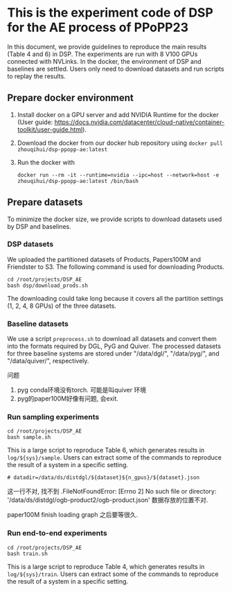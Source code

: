 # This is the experiment code of DSP for the AE process of PPoPP23
In this document, we provide guidelines to reproduce the main results (Table 4 and 6) in DSP. The experiments are run with 8 V100 GPUs connected with NVLinks. In the docker, the environment of DSP and baselines are settled. Users only need to download datasets and run scripts to replay the results.

## Prepare docker environment
1. Install docker on a GPU server and add NVIDIA Runtime for the docker (User guide: https://docs.nvidia.com/datacenter/cloud-native/container-toolkit/user-guide.html).

2. Download the docker from our docker hub repository using `docker pull zhouqihui/dsp-ppopp-ae:latest`

3. Run the docker with 

   ```
   docker run --rm -it --runtime=nvidia --ipc=host --network=host -e zhouqihui/dsp-ppopp-ae:latest /bin/bash
   ```


## Prepare datasets
To minimize the docker size, we provide scripts to download datasets used by DSP and baselines.

### DSP datasets
We uploaded the partitioned datasets of Products, Papers100M and Friendster to S3. The following command is used for downloading Products.
```
cd /root/projects/DSP_AE
bash dsp/download_prods.sh
```
The downloading could take long because it covers all the partition settings (1, 2, 4, 8 GPUs) of the three datasets.
### Baseline datasets

We use a script `preprocess.sh` to download all datasets and convert them into the formats required by DGL, PyG and Quiver. The processed datasets for three baseline systems are stored under "/data/dgl/", "/data/pyg/", and "/data/quiver/", respectively.

问题

1. pyg conda环境没有torch. 可能是叫quiver 环境
2. pyg的paper100M好像有问题, 会exit.

### Run sampling experiments

```
cd /root/projects/DSP_AE
bash sample.sh
```
This is a large script to reproduce Table 6, which generates results in `log/${sys}/sample`. Users can extract some of the commands to reproduce the result of a system in a specific setting.

```
# datadir=/data/ds/distdgl/${dataset}${n_gpus}/${dataset}.json
```

这一行不对, 找不到 .FileNotFoundError: [Errno 2] No such file or directory: '/data/ds/distdgl/ogb-product2/ogb-product.json' 数据存放的位置不对. 

paper100M  finish loading graph 之后要等很久. 

### Run end-to-end experiments
```
cd /root/projects/DSP_AE
bash train.sh
```
This is a large script to reproduce Table 4, which generates results in `log/${sys}/train`. Users can extract some of the commands to reproduce the result of a system in a specific setting.

